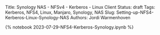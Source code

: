 Title: Synology NAS - NFSv4 - Kerberos - Linux Client
Status: draft
Tags: Kerberos, NFS4, Linux, Manjaro, Synology, NAS
Slug: Setting-up-NFS4-Kerberos-Linux-Synology-NAS
Authors: Jordi Warmenhoven

{% notebook 2023-07-29-NFS4-Kerberos-Synology.ipynb %}  

